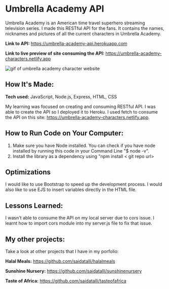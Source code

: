 # Umbrella Academy API
Umbrella Academy is an American time travel superhero streaming television series. I made this RESTful API for the fans. It contains the names, nicknames and pictures of all the current characters in Umbrella Academy.

**Link to API:** 
https://umbrella-academy-api.herokuapp.com

**Link to live preview of site consuming the API:** 
https://umbrella-academy-characters.netlify.app

![gif of umbrella academy character website](https://media.giphy.com/media/OlIv1Ee73bZq9slKj5/giphy.gif)

## How It's Made:

**Tech used:** JavaScript, Node.js, Express, HTML, CSS

My learning was focused on creating and consuming RESTful API. I was able to create the API so I deployed it to Heroku. I used fetch to consume the API on this site: https://umbrella-academy-characters.netlify.app.

## How to Run Code on Your Computer:

1. Make sure you have Node installed. You can check if you have node installed by running this code in your Command Line "$ node -v".
2. Install the library as a dependency using "npm install < git repo url>

## Optimizations

I would like to use Bootstrap to speed up the development process. I would also like to use EJS to insert variables directly in the HTML file.

## Lessons Learned:

I wasn't able to consume the API on my local server due to cors issue. I learnt how to import cors module into my server.js file to fix that issue.

## My other projects:
Take a look at other projects that I have in my porfolio:

**Halal Meals:** https://github.com/saidatalli/halalmeals

**Sunshine Nursery:** https://github.com/saidatalli/sunshinenursery

**Taste of Africa:** https://github.com/saidatalli/tasteofafrica